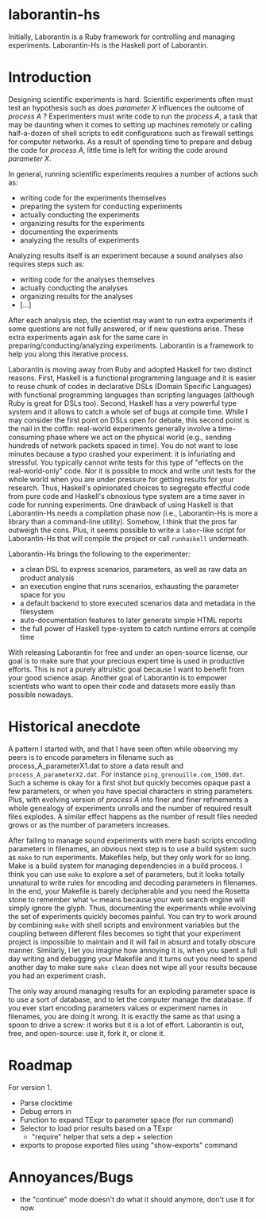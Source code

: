laborantin-hs
=============

Initially, Laborantin is a Ruby framework for controlling and managing
experiments. Laborantin-Hs is the Haskell port of Laborantin.

# Introduction

Designing scientific experiments is hard. Scientific experiments often must
test an hypothesis such as *does parameter X* influences the outcome of *process A* ?
Experimenters must write code to run the *process A*, a task that may be daunting
when it comes to setting up machines remotely or calling half-a-dozen of shell
scripts to edit configurations such as firewall settings for computer networks.
As a result of spending time to prepare and debug the code for *process A*,
little time is left for writing the code around *parameter X*.

In general, running scientific experiments requires a number of actions such as:
  - writing code for the experiments themselves
  - preparing the system for conducting experiments
  - actually conducting the experiments
  - organizing results for the experiments
  - documenting the experiments
  - analyzing the results of experiments

Analyzing results itself is an experiment because a sound analyses also requires
steps such as:
  - writing code for the analyses themselves
  - actually conducting the analyses
  - organizing results for the analyses
  - [...]

After each analysis step, the scientist may want to run extra experiments if
some questions are not fully answered, or if new questions arise. These extra
experiments again ask for the same care in preparing/conducting/analyzing
experiments.  Laborantin is a framework to help you along this iterative
process.

Laborantin is moving away from Ruby and adopted Haskell for two distinct
reasons.  First, Haskell is a functional programming language and it is easier
to reuse chunk of codes in declarative DSLs (Domain Specific Languages) with
functional programming languages than scripting languages (although Ruby is
great for DSLs too). Second, Haskell has a very powerful type system and it
allows to catch a whole set of bugs at compile time. While I may consider the
first point on DSLs open for debate, this second point is the nail in the
coffin: real-world experiments generally involve a time-consuming phase where
we act on the physical world (e.g., sending hundreds of network packets spaced
in time).  You do not want to lose minutes because a typo crashed your
experiment: it is infuriating and stressful.  You typically cannot write tests
for this type of "effects on the real-world-only" code. Nor it is possible to
mock and write unit tests for the whole world when you are under pressure for
getting results for your research.  Thus, Haskell's opinionated choices to
segregate effectful code from pure code and Haskell's obnoxious type system are
a time saver in code for running experiments.  One drawback of using Haskell is
that Laborantin-Hs needs a compilation phase now (i.e., Laborantin-Hs is more a
library than a command-line utility).  Somehow, I think that the pros far
outweigh the cons.  Plus, it seems possible to write a `labor`-like script
for Laborantin-Hs that will compile the project or call `runhaskell`
underneath.

Laborantin-Hs brings the following to the experimenter:
  - a clean DSL to express scenarios, parameters, as well as raw data an
    product analysis
  - an execution engine that runs scenarios, exhausting the parameter space for you
  - a default backend to store executed scenarios data and metadata in the
    filesystem
  - auto-documentation features to later generate simple HTML reports
  - the full power of Haskell type-system to catch runtime errors at compile time

With releasing Laborantin for free and under an open-source license, our goal
is to make sure that your precious expert time is used in productive efforts. This
is not a purely altruistic goal because I want to benefit from your good
science asap.  Another goal of Laborantin is to empower scientists who want to
open their code and datasets more easily than possible nowadays.

# Historical anecdote

A pattern I started with, and that I have seen often while observing my peers
is to encode parameters in filename such as process_A_parameterX1.dat to store
a data result and `process_A_parameterX2.dat`. For instance
`ping_grenouille.com_1500.dat`.  Such a scheme is okay for a first shot but
quickly becomes opaque past a few parameters, or when you have
special characters in string parameters.  Plus, with evolving version of *process
A* into finer and finer refinements a whole genealogy of experiments unrolls
and the number of required result files explodes. A similar effect happens as
the number of result files needed grows or as the number of parameters
increases.  

After failing to manage sound experiments with mere bash scripts encoding
parameters in filenames, an obvious next step is to use a build system such as
`make` to run experiments.  Makefiles help, but they only work for so long.
Make is a build system for managing dependencies in a build process.  I think
you can use `make` to explore a set of parameters, but it looks totally
unnatural to write rules for encoding and decoding parameters in filenames.  In
the end, your Makefile is barely decipherable and you need the Rosetta stone
to remember what `%<` means because your web search engine will simply ignore
the glyph. Thus, documenting the experiments while evolving the set of
experiments quickly becomes painful.  You can try to work around by combining
`make` with shell scripts and environment variables but the coupling between
different files becomes so tight that your experiment project is impossible to
maintain and it will fail in absurd and totally obscure manner. Similarly, I
let you imagine how annoying it is, when you spent a full day writing and
debugging your Makefile and it turns out you need to spend another day to make
sure `make clean` does not wipe all your results because you had an experiment
crash.

The only way around managing results for an exploding parameter space is to use
a sort of database, and to let the computer manage the database. If you ever
start encoding parameters values or experiment names in filenames, you are
doing it wrong. It is exactly the same as that using a spoon to drive a
screw: it works but it is a lot of effort. Laborantin is out, free, and
open-source: use it, fork it, or clone it.

# Roadmap

For version 1.

* Parse clocktime
* Debug errors in
* Function to expand TExpr to parameter space (for run command)
* Selector to load prior results based on a TExpr
  - "require" helper that sets a dep + selection
* exports to propose exported files using "show-exports" command

# Annoyances/Bugs
* the "continue" mode doesn't do what it should anymore, don't use it for now

